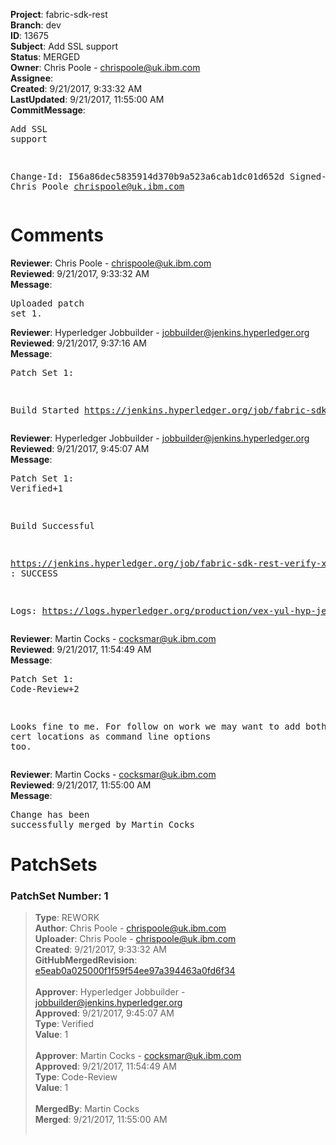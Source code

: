 <strong>Project</strong>: fabric-sdk-rest<br><strong>Branch</strong>: dev<br><strong>ID</strong>: 13675<br><strong>Subject</strong>: Add SSL support<br><strong>Status</strong>: MERGED<br><strong>Owner</strong>: Chris Poole - chrispoole@uk.ibm.com<br><strong>Assignee</strong>:<br><strong>Created</strong>: 9/21/2017, 9:33:32 AM<br><strong>LastUpdated</strong>: 9/21/2017, 11:55:00 AM<br><strong>CommitMessage</strong>:<br><pre>Add SSL support

Change-Id: I56a86dec5835914d370b9a523a6cab1dc01d652d
Signed-off-by: Chris Poole <chrispoole@uk.ibm.com>
</pre><h1>Comments</h1><strong>Reviewer</strong>: Chris Poole - chrispoole@uk.ibm.com<br><strong>Reviewed</strong>: 9/21/2017, 9:33:32 AM<br><strong>Message</strong>: <pre>Uploaded patch set 1.</pre><strong>Reviewer</strong>: Hyperledger Jobbuilder - jobbuilder@jenkins.hyperledger.org<br><strong>Reviewed</strong>: 9/21/2017, 9:37:16 AM<br><strong>Message</strong>: <pre>Patch Set 1:

Build Started https://jenkins.hyperledger.org/job/fabric-sdk-rest-verify-x86_64/17/</pre><strong>Reviewer</strong>: Hyperledger Jobbuilder - jobbuilder@jenkins.hyperledger.org<br><strong>Reviewed</strong>: 9/21/2017, 9:45:07 AM<br><strong>Message</strong>: <pre>Patch Set 1: Verified+1

Build Successful 

https://jenkins.hyperledger.org/job/fabric-sdk-rest-verify-x86_64/17/ : SUCCESS

Logs: https://logs.hyperledger.org/production/vex-yul-hyp-jenkins-1/fabric-sdk-rest-verify-x86_64/17</pre><strong>Reviewer</strong>: Martin Cocks - cocksmar@uk.ibm.com<br><strong>Reviewed</strong>: 9/21/2017, 11:54:49 AM<br><strong>Message</strong>: <pre>Patch Set 1: Code-Review+2

Looks fine to me.
For follow on work we may want to add both port and cert locations as command line options too.</pre><strong>Reviewer</strong>: Martin Cocks - cocksmar@uk.ibm.com<br><strong>Reviewed</strong>: 9/21/2017, 11:55:00 AM<br><strong>Message</strong>: <pre>Change has been successfully merged by Martin Cocks</pre><h1>PatchSets</h1><h3>PatchSet Number: 1</h3><blockquote><strong>Type</strong>: REWORK<br><strong>Author</strong>: Chris Poole - chrispoole@uk.ibm.com<br><strong>Uploader</strong>: Chris Poole - chrispoole@uk.ibm.com<br><strong>Created</strong>: 9/21/2017, 9:33:32 AM<br><strong>GitHubMergedRevision</strong>: [e5eab0a025000f1f59f54ee97a394463a0fd6f34](https://github.com/hyperledger-gerrit-archive/fabric-sdk-rest/commit/e5eab0a025000f1f59f54ee97a394463a0fd6f34)<br><br><strong>Approver</strong>: Hyperledger Jobbuilder - jobbuilder@jenkins.hyperledger.org<br><strong>Approved</strong>: 9/21/2017, 9:45:07 AM<br><strong>Type</strong>: Verified<br><strong>Value</strong>: 1<br><br><strong>Approver</strong>: Martin Cocks - cocksmar@uk.ibm.com<br><strong>Approved</strong>: 9/21/2017, 11:54:49 AM<br><strong>Type</strong>: Code-Review<br><strong>Value</strong>: 1<br><br><strong>MergedBy</strong>: Martin Cocks<br><strong>Merged</strong>: 9/21/2017, 11:55:00 AM<br><br></blockquote>